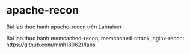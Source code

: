 # apache-recon
Bài lab thực hành apache-recon trên Labtainer

Bài lab thực hành memcached-recon, memcached-attack, nginx-recon: https://github.com/minh180621/labs
